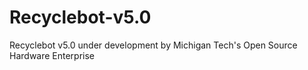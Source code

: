 # Recyclebot-v5.0
Recyclebot v5.0 under development by Michigan Tech's Open Source Hardware Enterprise
